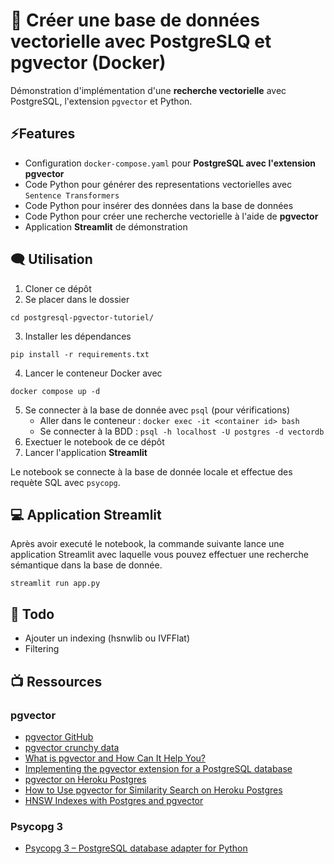 # 🔎 Créer une base de données vectorielle avec PostgreSLQ et pgvector (Docker)

Démonstration d'implémentation d'une **recherche vectorielle** avec PostgreSQL, l'extension `pgvector` et Python. 

## ⚡Features

- Configuration `docker-compose.yaml` pour **PostgreSQL avec l'extension pgvector**
- Code Python pour générer des representations vectorielles avec `Sentence Transformers`
- Code Python pour insérer des données dans la base de données
- Code Python pour créer une recherche vectorielle à l'aide de **pgvector**
- Application **Streamlit** de démonstration

## 🗨️ Utilisation

1. Cloner ce dépôt
2. Se placer dans le dossier
```
cd postgresql-pgvector-tutoriel/
```
3. Installer les dépendances 
```
pip install -r requirements.txt
```
4. Lancer le conteneur Docker avec
```
docker compose up -d
```
5. Se connecter à la base de donnée avec `psql` (pour vérifications)
    -  Aller dans le conteneur : `docker exec -it <container id> bash`
    - Se connecter à la BDD : `psql -h localhost -U postgres -d vectordb`
6. Exectuer le notebook de ce dépôt
7. Lancer l'application **Streamlit**

Le notebook se connecte à la base de donnée locale et effectue des requète SQL avec `psycopg`.

## 💻 Application Streamlit

Après avoir executé le notebook, la commande suivante lance une application Streamlit avec laquelle vous pouvez effectuer une recherche sémantique dans la base de donnée.

```
streamlit run app.py
```

## 📑 Todo 
 
- Ajouter un indexing (hsnwlib ou IVFFlat)
- Filtering

## 📺 Ressources 

### pgvector

- [pgvector GitHub](https://github.com/pgvector/pgvector)
- [pgvector crunchy data](https://access.crunchydata.com/documentation/pgvector/0.5.1/)
- [What is pgvector and How Can It Help You?](https://www.enterprisedb.com/blog/what-is-pgvector)
- [Implementing the pgvector extension for a PostgreSQL database](https://medium.com/@johannes.ocean/setting-up-a-postgres-database-with-the-pgvector-extension-10ab7ff212cc)
- [pgvector on Heroku Postgres](https://devcenter.heroku.com/articles/pgvector-heroku-postgres#negative-inner-product)
- [How to Use pgvector for Similarity Search on Heroku Postgres](https://blog.heroku.com/pgvector-for-similarity-search-on-heroku-postgres)
- [HNSW Indexes with Postgres and pgvector](https://www.crunchydata.com/blog/hnsw-indexes-with-postgres-and-pgvector)

### Psycopg 3

- [Psycopg 3 – PostgreSQL database adapter for Python](https://www.psycopg.org/psycopg3/docs/basic/usage.html)